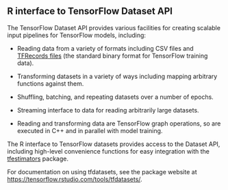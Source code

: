 
## R interface to TensorFlow Dataset API

The TensorFlow Dataset API provides various facilities for creating scalable input pipelines for TensorFlow models, including:

- Reading data from a variety of formats including CSV files and [TFRecords files](https://www.tensorflow.org/api_guides/python/python_io#tfrecords_format_details) (the standard binary format for TensorFlow training data).

- Transforming datasets in a variety of ways including mapping arbitrary functions against them.

- Shuffling, batching, and repeating datasets over a number of epochs.

- Streaming interface to data for reading arbitrarily large datasets.

- Reading and transforming data are TensorFlow graph operations, so are executed in C++ and in parallel with model training.

The R interface to TensorFlow datasets provides access to the Dataset API, including high-level convenience functions for easy integration with the [tfestimators](https://tensorflow.rstudio.com/tfestimators) package.

For documentation on using tfdatasets, see the package website at <https://tensorflow.rstudio.com/tools/tfdatasets/>.
